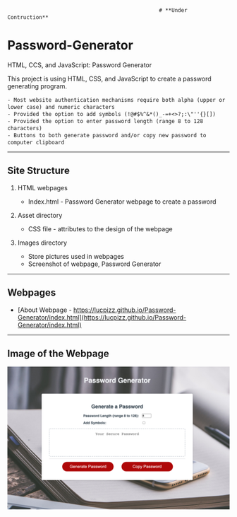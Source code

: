                                                     # **Under Contruction**

# Password-Generator

HTML, CCS, and JavaScript: Password Generator

This project is using HTML, CSS, and JavaScript to create a password generating program.

    - Most website authentication mechanisms require both alpha (upper or lower case) and numeric characters
    - Provided the option to add symbols (!@#$%^&*()_-=+<>?;:\"''{}[])
    - Provided the option to enter password length (range 8 to 128 characters)
    - Buttons to both generate password and/or copy new password to computer clipboard

---

## Site Structure

1. HTML webpages
   - Index.html - Password Generator webpage to create a password
2. Asset directory

   - CSS file - attributes to the design of the webpage

3. Images directory
   - Store pictures used in webpages
   - Screenshot of webpage, Password Generator

---

## Webpages

- [About Webpage - https://lucpizz.github.io/Password-Generator/index.html](https://lucpizz.github.io/Password-Generator/index.html)

---

## Image of the Webpage

![Screenshot of Password Generator webpage](/images/GeneratePassword.png)
